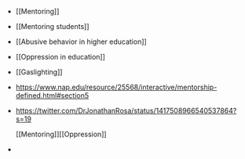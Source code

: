 - [[Mentoring]]
- [[Mentoring students]]
- [[Abusive behavior in higher education]]
- [[Oppression in education]]
- [[Gaslighting]]
- https://www.nap.edu/resource/25568/interactive/mentorship-defined.html#section5
- https://twitter.com/DrJonathanRosa/status/1417508966540537864?s=19
  
  [[Mentoring]][[Oppression]]
-